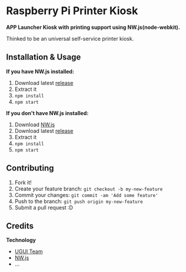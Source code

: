 # Raspberry Pi Printer Kiosk

**APP Launcher Kiosk with printing support using NW.js(node-webkit).**

Thinked to be an universal self-service printer kiosk.

## Installation & Usage

**If you have NW.js installed:**

1. Download latest [release](https://github.com/3clypse/RPI_Printer_Kiosk/releases)
2. Extract it
3. `npm install`
4. `npm start`

**If you don't have NW.js installed:**

1. Download [NW.js](http://nwjs.io/)
2. Download latest [release](https://github.com/3clypse/RPI_Printer_Kiosk/releases)
3. Extract it
5. `npm install`
6. `npm start`

## Contributing
1. Fork it!
2. Create your feature branch: `git checkout -b my-new-feature`
3. Commit your changes: `git commit -am 'Add some feature'`
4. Push to the branch: `git push origin my-new-feature`
5. Submit a pull request :D

## Credits

**Technology**

* [UGUI Team](https://github.com/UniversalGUI/UGUI)
* [NW.js](http://docs.nwjs.io/)
* ...
